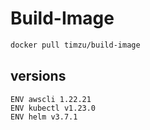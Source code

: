 # Build-Image

```bash
docker pull timzu/build-image
```

## versions

```
ENV awscli 1.22.21
ENV kubectl v1.23.0
ENV helm v3.7.1
```
